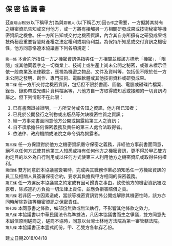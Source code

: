 ## 保 密 協 議 書

茲`盧瑞山教授`(以下稱甲方)為與`簽署人` (以下稱乙方)因`合作`之需要，一方擬將其持有之機密資訊告知或交付他方，或一方將有接觸另一方相關研發成果或技術秘密等機密資訊之機會。任一方所告知或交付之機密資訊，內含其自身所擁有之研發成果或技術秘密重要智慧財產權之法定權利或期待利益。為保持所知悉或交付資訊之機密性，他方同意恪遵本協議書下列各項規定：  

`第一條`  本合約所指任一方之機密資訊係指與任一方相關並經該方標示「機密」、「限閱」或其他同義字之一切商業上、技術上或生產上尚未公開之秘密，或雖未標示但依一般商業及法律觀念，應視為機密之物品、文件及資料等，包括但不限於任一方未公開之發明、創作、專門技術、電腦軟體或其他技術資料或研發成果。  
`第二條`  任一方所交付之機密資訊，包括但不限於書面、圖儀、電腦或磁碟片檔案、錄音、錄影帶或光碟片資料檔案等，凡他方自一方取得或知悉或接觸的一切資訊均屬之。但下列情形不在此限：  

1.	已有書面證據證明，一方所交付或告知之資訊，他方所已知者；
2.	已見於公開發行之刊物或出版品等欠缺機密性質之資訊；
3.	經一方事先書面同意他方公開或揭露給第三人之資訊；
4.	自不須承擔任何保密義務及責任的第三人處合法取得者。
5.	依法律、政府機關或法院之命令須為揭露者。

`第三條`  任一方保證對於他方之機密資訊嚴守保密之義務，非經他方事前書面同意，絕不以任何方式使其他第三人知悉或持有任何他方之機密資訊，更不得於甲乙雙方約定目的以外為自行利用或以任何方式使第三人利用他方之機密資訊或取得任何權利。  
`第四條`  雙方同意於本協議書簽署時，完成與其職務作業必須知悉任一方機密資訊的員工及相關人員簽署保密合約，要求其負擔與甲方相同的保密義務。  
`第五條`  任一方違反本協議書之約定或有因可歸責之事由，致使他方的機密資訊被洩露者，除該違約方負擔一切法律上責任，並應負損害賠償之責。  
`第六條`  若非因一方因素造成，當該等機密資訊對外公開或解除其機密性時，該方亦同時解除對該等機密資訊之保密責任。  
`第七條`  本同意書之條款，如部份無效或無法執行，不影響其他條款之效力。  
`第八條`  本協議書以中華民國法令為準據法，凡因本協議書而生之爭議，雙方同意先本誠信原則磋商之，磋商不協時，同意以台灣士林地方法院為第一審管轄法院。  
`第九條`  本協議書正本壹式貳份，甲、乙雙方各執存乙份。 

建立日期2018/04/18
